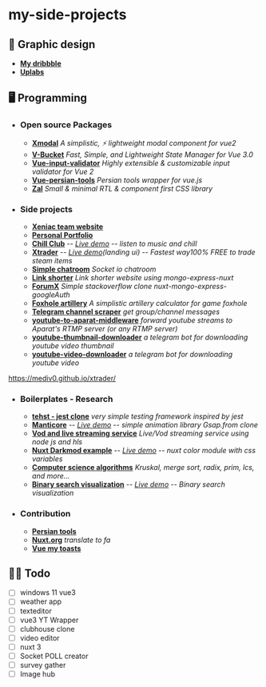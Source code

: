 # my-side-projects

## 🎈 Graphic design

- **[My dribbble](https://dribbble.com/mediv0)**
- **[Uplabs](https://www.uplabs.com/mediv0)**

## 🖥️ Programming

- ### Open source Packages
    - **[Xmodal](https://github.com/mediv0/xmodal)** *A simplistic, ⚡ lightweight modal component for vue2*
    - **[V-Bucket](https://github.com/mediv0/v-bucket)** *Fast, Simple, and Lightweight State Manager for Vue 3.0*
    - **[Vue-input-validator](https://github.com/mediv0/vue-input-validator)** *Highly extensible & customizable input validator for Vue 2*
    - **[Vue-persian-tools](https://github.com/persian-tools/vue-persian-tools)** *Persian tools wrapper for vue.js*
    - **[Zal](https://github.com/mediv0/zal)** *Small & minimal RTL & component first CSS library*

- ### Side projects
    - **[Xeniac team website](https://xeniac.ir/)**
    - **[Personal Portfolio](https://mahdi.wtf/)**
    - **[Chill Club](https://github.com/mediv0/chill-club)** -- *[Live demo](https://chill-club.vercel.app/)* -- *listen to music and chill*
    - **[Xtrader](https://mediv0.github.io/xtrader/)** -- *[Live demo](https://mediv0.github.io/xtrader/)(landing ui)* -- *Fastest way100% FREE to trade steam items*
    - **[Simple chatroom](https://github.com/mediv0/simple-chatroom)** *Socket io chatroom*
    - **[Link shorter](https://github.com/mediv0/link-shorter)** *Link shorter website using mongo-express-nuxt*
    - **[ForumX](https://github.com/mediv0/forumX)** *Simple stackoverflow clone nuxt-mongo-express-googleAuth*
    - **[Foxhole artillery](https://github.com/XeniacDev/FoxholeArtillery-Windows)** *A simplistic artillery calculator for game foxhole*
    - **[Telegram channel scraper](https://github.com/mediv0/telegram-channel-scraper-server)** *get group/channel messages*
    - **[youtube-to-aparat-middleware](https://github.com/mediv0/youtube-to-aparat-middleware)** *forward youtube streams to Aparat's RTMP server (or any RTMP server)*
    - **[youtube-thumbnail-downloader](https://github.com/mediv0/telegram-thumbnail-bot/tree/master)** *a telegram bot for downloading youtube video thumbnail*
    - **[youtube-video-downloader](https://github.com/mediv0/youtube-downloader-telegram-bot/tree/master)** *a telegram bot for downloading youtube video*

https://mediv0.github.io/xtrader/
  
 
- ### Boilerplates - Research
    - **[tehst - jest clone](https://github.com/mediv0/jest-clone)** *very simple testing framework inspired by jest*
    - **[Manticore](https://github.com/mediv0/Manticore)** -- *[Live demo](https://codesandbox.io/s/gallant-platform-5g873?file=/index.html)* -- *simple animation library Gsap.from clone*
    - **[Vod and live streaming service](https://github.com/mediv0/vod-live-stream-ffmpeg-example)** *Live/Vod streaming service using node js and hls*
    - **[Nuxt Darkmod example](https://github.com/mediv0/nuxt-color-module-example)** -- *[Live demo](https://mediv0.github.io/nuxt-color-module-example/)* -- *nuxt color module with css variables*
    - **[Computer science algorithms](https://github.com/mediv0/computer-science-algorithms-list)** *Kruskal, merge sort, radix, prim, lcs, and more...*
    - **[Binary search visualization](https://github.com/mediv0/binary-search-visualization)** -- *[Live demo](https://mediv0.github.io/binary-search-visualization/)* -- *Binary search visualization*

- ### Contribution
    - **[Persian tools](https://github.com/persian-tools/persian-tools)**
    - **[Nuxt.org](https://github.com/nuxt/nuxtjs.org)** *translate to fa*
    - **[Vue my toasts](https://github.com/vuegems/vue-my-toasts)**

## 🐱‍💻 Todo
- [ ] windows 11 vue3
- [ ] weather app
- [ ] texteditor
- [ ] vue3 YT Wrapper
- [ ] clubhouse clone
- [ ] video editor
- [ ] nuxt 3 
- [ ] Socket POLL creator
- [ ] survey gather
- [ ] Image hub
